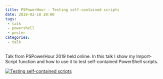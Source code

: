 ```yaml
---
title: PSPowerHour - Testing self-contained scripts
date: 2019-02-18 20:00
tags: 
 - talk
 - powershell
 - pester
categories:
 - talk
---
```


Talk from PSPowerHour 2019 held online. In this talk I show my Import-Script function and how to use it to test self-contained PowerShell scripts.

<!-- more -->

[![Testing self-contained scripts](http://img.youtube.com/vi/7uYDux0HJ7w/0.jpg)](https://youtu.be/7uYDux0HJ7w?t=918 "Testing self-contained scripts")
